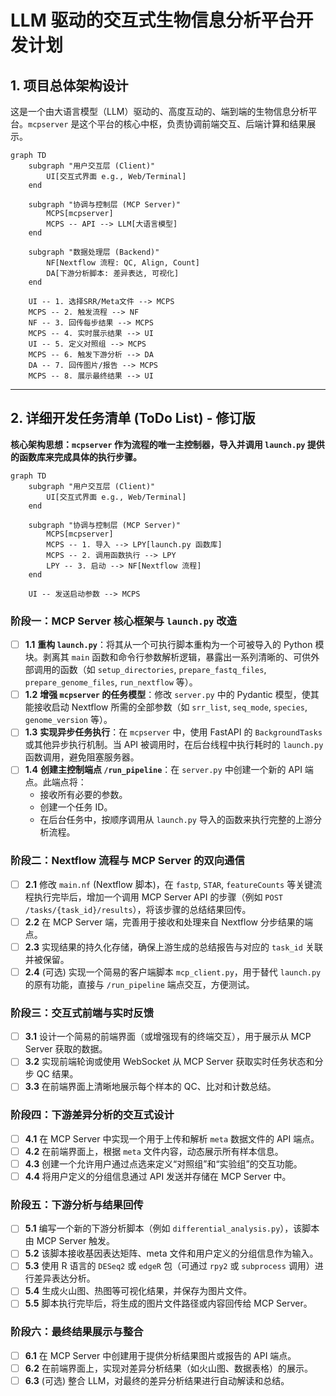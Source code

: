# LLM 驱动的交互式生物信息分析平台开发计划

## 1. 项目总体架构设计

这是一个由大语言模型（LLM）驱动的、高度互动的、端到端的生物信息分析平台。`mcpserver` 是这个平台的核心中枢，负责协调前端交互、后端计算和结果展示。

```mermaid
graph TD
    subgraph "用户交互层 (Client)"
        UI[交互式界面 e.g., Web/Terminal]
    end

    subgraph "协调与控制层 (MCP Server)"
        MCPS[mcpserver]
        MCPS -- API --> LLM[大语言模型]
    end

    subgraph "数据处理层 (Backend)"
        NF[Nextflow 流程: QC, Align, Count]
        DA[下游分析脚本: 差异表达, 可视化]
    end

    UI -- 1. 选择SRR/Meta文件 --> MCPS
    MCPS -- 2. 触发流程 --> NF
    NF -- 3. 回传每步结果 --> MCPS
    MCPS -- 4. 实时展示结果 --> UI
    UI -- 5. 定义对照组 --> MCPS
    MCPS -- 6. 触发下游分析 --> DA
    DA -- 7. 回传图片/报告 --> MCPS
    MCPS -- 8. 展示最终结果 --> UI
```

---

## 2. 详细开发任务清单 (ToDo List) - 修订版

**核心架构思想：`mcpserver` 作为流程的唯一主控制器，导入并调用 `launch.py` 提供的函数库来完成具体的执行步骤。**

```mermaid
graph TD
    subgraph "用户交互层 (Client)"
        UI[交互式界面 e.g., Web/Terminal]
    end

    subgraph "协调与控制层 (MCP Server)"
        MCPS[mcpserver]
        MCPS -- 1. 导入 --> LPY[launch.py 函数库]
        MCPS -- 2. 调用函数执行 --> LPY
        LPY -- 3. 启动 --> NF[Nextflow 流程]
    end
    
    UI -- 发送启动参数 --> MCPS

```

### 阶段一：MCP Server 核心框架与 `launch.py` 改造
- [ ] **1.1** **重构 `launch.py`**：将其从一个可执行脚本重构为一个可被导入的 Python 模块。剥离其 `main` 函数和命令行参数解析逻辑，暴露出一系列清晰的、可供外部调用的函数（如 `setup_directories`, `prepare_fastq_files`, `prepare_genome_files`, `run_nextflow` 等）。
- [ ] **1.2** **增强 `mcpserver` 的任务模型**：修改 `server.py` 中的 Pydantic 模型，使其能接收启动 Nextflow 所需的全部参数（如 `srr_list`, `seq_mode`, `species`, `genome_version` 等）。
- [ ] **1.3** **实现异步任务执行**：在 `mcpserver` 中，使用 FastAPI 的 `BackgroundTasks` 或其他异步执行机制。当 API 被调用时，在后台线程中执行耗时的 `launch.py` 函数调用，避免阻塞服务器。
- [ ] **1.4** **创建主控制端点 `/run_pipeline`**：在 `server.py` 中创建一个新的 API 端点。此端点将：
    - 接收所有必要的参数。
    - 创建一个任务 ID。
    - 在后台任务中，按顺序调用从 `launch.py` 导入的函数来执行完整的上游分析流程。

### 阶段二：Nextflow 流程与 MCP Server 的双向通信
- [ ] **2.1** 修改 `main.nf` (Nextflow 脚本)，在 `fastp`, `STAR`, `featureCounts` 等关键流程执行完毕后，增加一个调用 MCP Server API 的步骤（例如 `POST /tasks/{task_id}/results`），将该步骤的总结结果回传。
- [ ] **2.2** 在 MCP Server 端，完善用于接收和处理来自 Nextflow 分步结果的端点。
- [ ] **2.3** 实现结果的持久化存储，确保上游生成的总结报告与对应的 `task_id` 关联并被保留。
- [ ] **2.4** (可选) 实现一个简易的客户端脚本 `mcp_client.py`，用于替代 `launch.py` 的原有功能，直接与 `/run_pipeline` 端点交互，方便测试。

### 阶段三：交互式前端与实时反馈
- [ ] **3.1** 设计一个简易的前端界面（或增强现有的终端交互），用于展示从 MCP Server 获取的数据。
- [ ] **3.2** 实现前端轮询或使用 WebSocket 从 MCP Server 获取实时任务状态和分步 QC 结果。
- [ ] **3.3** 在前端界面上清晰地展示每个样本的 QC、比对和计数总结。

### 阶段四：下游差异分析的交互式设计
- [ ] **4.1** 在 MCP Server 中实现一个用于上传和解析 `meta` 数据文件的 API 端点。
- [ ] **4.2** 在前端界面上，根据 `meta` 文件内容，动态展示所有样本信息。
- [ ] **4.3** 创建一个允许用户通过点选来定义“对照组”和“实验组”的交互功能。
- [ ] **4.4** 将用户定义的分组信息通过 API 发送并存储在 MCP Server 中。

### 阶段五：下游分析与结果回传
- [ ] **5.1** 编写一个新的下游分析脚本（例如 `differential_analysis.py`），该脚本由 MCP Server 触发。
- [ ] **5.2** 该脚本接收基因表达矩阵、meta 文件和用户定义的分组信息作为输入。
- [ ] **5.3** 使用 R 语言的 `DESeq2` 或 `edgeR` 包（可通过 `rpy2` 或 `subprocess` 调用）进行差异表达分析。
- [ ] **5.4** 生成火山图、热图等可视化结果，并保存为图片文件。
- [ ] **5.5** 脚本执行完毕后，将生成的图片文件路径或内容回传给 MCP Server。

### 阶段六：最终结果展示与整合
- [ ] **6.1** 在 MCP Server 中创建用于提供分析结果图片或报告的 API 端点。
- [ ] **6.2** 在前端界面上，实现对差异分析结果（如火山图、数据表格）的展示。
- [ ] **6.3** (可选) 整合 LLM，对最终的差异分析结果进行自动解读和总结。